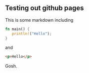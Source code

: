 ## Testing out github pages

This is some markdown including
```rust
fn main() {
   println!("Hello");
}
```
and
```html
<p>Hello</p>
```
Gosh.
